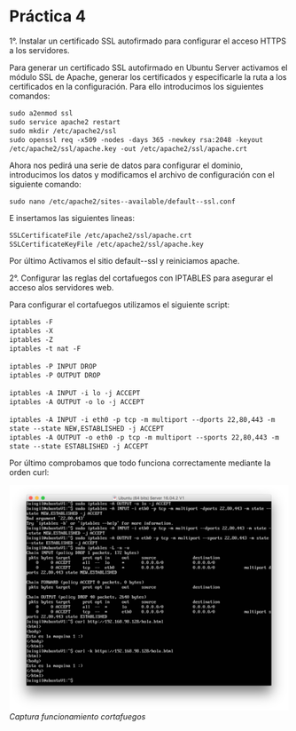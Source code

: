 **Práctica 4**
==============

1°. Instalar un certificado SSL autofirmado para configurar el acceso HTTPS a los servidores.

Para generar un certificado SSL autofirmado en Ubuntu Server activamos el módulo SSL de Apache, generar los certificados y especificarle la ruta a los certificados en la configuración. Para ello introducimos los siguientes comandos:
```shell
sudo a2enmod ssl
sudo service apache2 restart
sudo mkdir /etc/apache2/ssl
sudo openssl req -x509 -nodes -days 365 -newkey rsa:2048 -keyout /etc/apache2/ssl/apache.key -out /etc/apache2/ssl/apache.crt
```
Ahora nos pedirá una serie de datos para configurar el dominio, introducimos los datos y modificamos el archivo de configuración con el siguiente comando:
```shell
sudo nano /etc/apache2/sites--available/default--ssl.conf
```
E insertamos las siguientes lineas:
```shell
SSLCertificateFile /etc/apache2/ssl/apache.crt 
SSLCertificateKeyFile /etc/apache2/ssl/apache.key
```
Por último Activamos el sitio default--ssl y reiniciamos apache.

2°. Configurar las reglas del cortafuegos con IPTABLES para asegurar el acceso alos servidores web.

Para configurar el cortafuegos utilizamos el siguiente script:
```script
iptables -F
iptables -X
iptables -Z
iptables -t nat -F

iptables -P INPUT DROP
iptables -P OUTPUT DROP

iptables -A INPUT -i lo -j ACCEPT
iptables -A OUTPUT -o lo -j ACCEPT

iptables -A INPUT -i eth0 -p tcp -m multiport --dports 22,80,443 -m state --state NEW,ESTABLISHED -j ACCEPT
iptables -A OUTPUT -o eth0 -p tcp -m multiport --sports 22,80,443 -m state --state ESTABLISHED -j ACCEPT
```
Por último comprobamos que todo funciona correctamente mediante la orden curl:

<img src="https://github.com/luisgm420/SWAP/blob/master/Practicas/practica4/funcionamiento_cortafuegos.png">*Captura funcionamiento cortafuegos*
